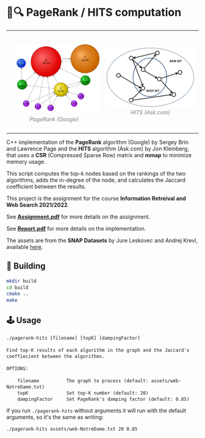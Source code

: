 # 📃🔍 PageRank / HITS computation

<table><tr>
<td> 
  <p align="center" style="padding: 10px">
    <img src="pagerank.png" alt="pagerank" style="width:250px;padding:10px"/>
    <br>
    <em style="color: grey">PageRank (Google)</em>
  </p> 
</td>
<td> 
  <p align="center">
    <img src="hits.jpeg" alt="hits" style="width:300px;"/>
    <br>
    <em style="color: grey">HITS (Ask.com)</em>
  </p> 
</td>
</tr></table>


C++ implementation of the **PageRank** algorithm (Google) by Sergey Brin and Lawrence Page and the **HITS** algorithm (Ask.com) by Jon Kleinberg, that uses a **CSR** (Compressed Sparse Row) matrix and **mmap** to minimize memory usage.

This script computes the top-k nodes based on the rankings of the two algorithms, adds the in-degree of the node, and calculates the Jaccard coefficient between the results.

This project is the assignment for the course **Information Retreival and Web Search 2021/2022**.

See **[Assignment.pdf](Assignment.pdf)** for more details on the assignment.

See **[Report.pdf](report.pdf)** for more details on the implementation.

The assets are from the **SNAP Datasets** by Jure Leskovec and Andrej Krevl, available [here](http://snap.stanford.edu/data).

## 🔧 Building

```bash
mkdir build
cd build
cmake ..
make
```

## 🕹️ Usage

```
./pagerank-hits [filename] [topK] [dampingFactor]

Find top-K results of each algorithm in the graph and the Jaccard's coeffiecient between the algorithms.

OPTIONS:

    filename          The graph to process (default: assets/web-NotreDame.txt)
    topK              Set top-K number (default: 20)
    dampingFactor     Set PageRank's damping factor (default: 0.85)

```

If you run `./pagerank-hits` without arguments it will run with the default arguments, so it's the same as writing:

```
./pagerank-hits assets/web-NotreDame.txt 20 0.85
```
